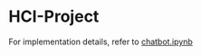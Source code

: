 # HCI-Project
For  implementation details, refer to [chatbot.ipynb](https://github.com/Rajkhandor/HCI-Project/blob/master/chatbot.ipynb)
